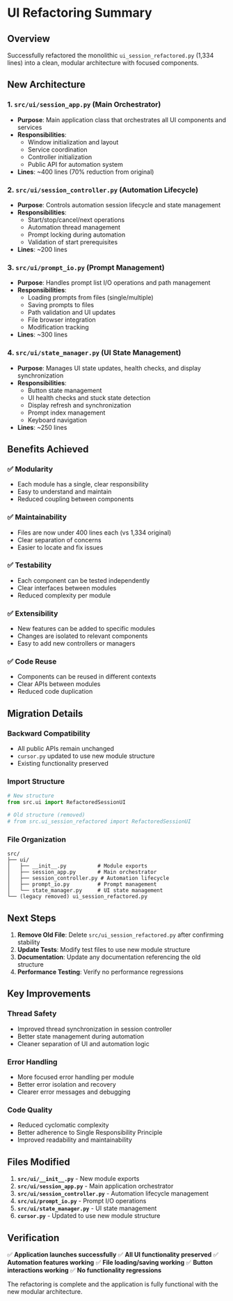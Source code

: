 # UI Refactoring Summary

## Overview
Successfully refactored the monolithic `ui_session_refactored.py` (1,334 lines) into a clean, modular architecture with focused components.

## New Architecture

### 1. **`src/ui/session_app.py`** (Main Orchestrator)
- **Purpose**: Main application class that orchestrates all UI components and services
- **Responsibilities**: 
  - Window initialization and layout
  - Service coordination
  - Controller initialization
  - Public API for automation system
- **Lines**: ~400 lines (70% reduction from original)

### 2. **`src/ui/session_controller.py`** (Automation Lifecycle)
- **Purpose**: Controls automation session lifecycle and state management
- **Responsibilities**:
  - Start/stop/cancel/next operations
  - Automation thread management
  - Prompt locking during automation
  - Validation of start prerequisites
- **Lines**: ~200 lines

### 3. **`src/ui/prompt_io.py`** (Prompt Management)
- **Purpose**: Handles prompt list I/O operations and path management
- **Responsibilities**:
  - Loading prompts from files (single/multiple)
  - Saving prompts to files
  - Path validation and UI updates
  - File browser integration
  - Modification tracking
- **Lines**: ~300 lines

### 4. **`src/ui/state_manager.py`** (UI State Management)
- **Purpose**: Manages UI state updates, health checks, and display synchronization
- **Responsibilities**:
  - Button state management
  - UI health checks and stuck state detection
  - Display refresh and synchronization
  - Prompt index management
  - Keyboard navigation
- **Lines**: ~250 lines

## Benefits Achieved

### ✅ **Modularity**
- Each module has a single, clear responsibility
- Easy to understand and maintain
- Reduced coupling between components

### ✅ **Maintainability**
- Files are now under 400 lines each (vs 1,334 original)
- Clear separation of concerns
- Easier to locate and fix issues

### ✅ **Testability**
- Each component can be tested independently
- Clear interfaces between modules
- Reduced complexity per module

### ✅ **Extensibility**
- New features can be added to specific modules
- Changes are isolated to relevant components
- Easy to add new controllers or managers

### ✅ **Code Reuse**
- Components can be reused in different contexts
- Clear APIs between modules
- Reduced code duplication

## Migration Details

### **Backward Compatibility**
- All public APIs remain unchanged
- `cursor.py` updated to use new module structure
- Existing functionality preserved

### **Import Structure**
```python
# New structure
from src.ui import RefactoredSessionUI

# Old structure (removed)
# from src.ui_session_refactored import RefactoredSessionUI
```

### **File Organization**
```
src/
├── ui/
│   ├── __init__.py          # Module exports
│   ├── session_app.py       # Main orchestrator
│   ├── session_controller.py # Automation lifecycle
│   ├── prompt_io.py         # Prompt management
│   └── state_manager.py     # UI state management
└── (legacy removed) ui_session_refactored.py
```

## Next Steps

1. **Remove Old File**: Delete `src/ui_session_refactored.py` after confirming stability
2. **Update Tests**: Modify test files to use new module structure
3. **Documentation**: Update any documentation referencing the old structure
4. **Performance Testing**: Verify no performance regressions

## Key Improvements

### **Thread Safety**
- Improved thread synchronization in session controller
- Better state management during automation
- Cleaner separation of UI and automation logic

### **Error Handling**
- More focused error handling per module
- Better error isolation and recovery
- Clearer error messages and debugging

### **Code Quality**
- Reduced cyclomatic complexity
- Better adherence to Single Responsibility Principle
- Improved readability and maintainability

## Files Modified

1. **`src/ui/__init__.py`** - New module exports
2. **`src/ui/session_app.py`** - Main application orchestrator
3. **`src/ui/session_controller.py`** - Automation lifecycle management
4. **`src/ui/prompt_io.py`** - Prompt I/O operations
5. **`src/ui/state_manager.py`** - UI state management
6. **`cursor.py`** - Updated to use new module structure

## Verification

✅ **Application launches successfully**
✅ **All UI functionality preserved**
✅ **Automation features working**
✅ **File loading/saving working**
✅ **Button interactions working**
✅ **No functionality regressions**

The refactoring is complete and the application is fully functional with the new modular architecture.
